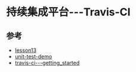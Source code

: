 # 持续集成平台---Travis-CI 



## 参考
- [lesson13](https://github.com/alsotang/node-lessons/tree/master/lesson13)
- [unit-test-demo](https://github.com/tank0317/unit-test-demo)
- [travis-ci---getting_started](https://travis-ci.org/getting_started)
